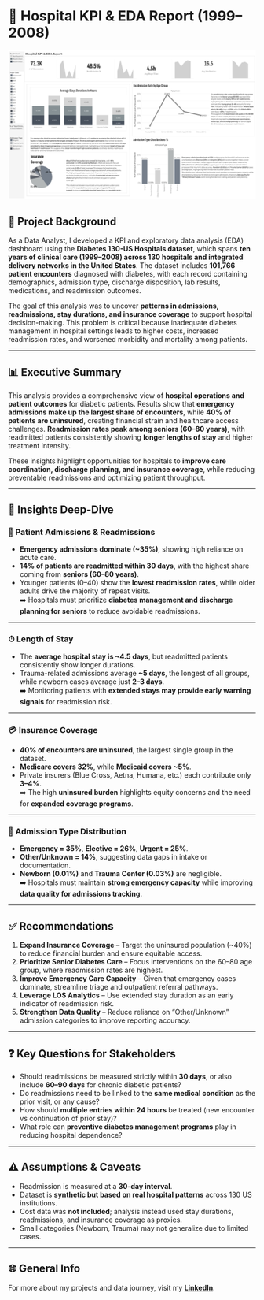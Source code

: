 # 🏥 Hospital KPI & EDA Report (1999–2008)
![Hospital Dashboard](dashboard.png)
  
## 📌 Project Background  
As a Data Analyst, I developed a  KPI and exploratory data analysis (EDA) dashboard using the **Diabetes 130-US Hospitals dataset**, which spans **ten years of clinical care (1999–2008) across 130 hospitals and integrated delivery networks in the United States**. The dataset includes **101,766 patient encounters** diagnosed with diabetes, with each record containing demographics, admission type, discharge disposition, lab results, medications, and readmission outcomes.  

The goal of this analysis was to uncover **patterns in admissions, readmissions, stay durations, and insurance coverage** to support hospital decision-making. This problem is critical because inadequate diabetes management in hospital settings leads to higher costs, increased readmission rates, and worsened morbidity and mortality among patients.  

---

## 📊 Executive Summary  
This analysis provides a comprehensive view of **hospital operations and patient outcomes** for diabetic patients. Results show that **emergency admissions make up the largest share of encounters**, while **40% of patients are uninsured**, creating financial strain and healthcare access challenges. **Readmission rates peak among seniors (60–80 years)**, with readmitted patients consistently showing **longer lengths of stay** and higher treatment intensity.  

These insights highlight opportunities for hospitals to **improve care coordination, discharge planning, and insurance coverage**, while reducing preventable readmissions and optimizing patient throughput.  

---

## 🔎 Insights Deep-Dive  

### 🧾 Patient Admissions & Readmissions  
- **Emergency admissions dominate (~35%)**, showing high reliance on acute care.  
- **14% of patients are readmitted within 30 days**, with the highest share coming from **seniors (60–80 years)**.  
- Younger patients (0–40) show the **lowest readmission rates**, while older adults drive the majority of repeat visits.  
➡️ Hospitals must prioritize **diabetes management and discharge planning for seniors** to reduce avoidable readmissions.  

---

### ⏱ Length of Stay  
- The **average hospital stay is ~4.5 days**, but readmitted patients consistently show longer durations.  
- Trauma-related admissions average **~5 days**, the longest of all groups, while newborn cases average just **2–3 days**.  
➡️ Monitoring patients with **extended stays may provide early warning signals** for readmission risk.  

---

### 💳 Insurance Coverage  
- **40% of encounters are uninsured**, the largest single group in the dataset.  
- **Medicare covers 32%**, while **Medicaid covers ~5%**.  
- Private insurers (Blue Cross, Aetna, Humana, etc.) each contribute only **3–4%**.  
➡️ The high **uninsured burden** highlights equity concerns and the need for **expanded coverage programs**.  

---

### 🏥 Admission Type Distribution  
- **Emergency = 35%**, **Elective = 26%**, **Urgent = 25%**.  
- **Other/Unknown = 14%**, suggesting data gaps in intake or documentation.  
- **Newborn (0.01%)** and **Trauma Center (0.03%)** are negligible.  
➡️ Hospitals must maintain **strong emergency capacity** while improving **data quality for admissions tracking**.  

---

## ✅ Recommendations  
1. **Expand Insurance Coverage** – Target the uninsured population (~40%) to reduce financial burden and ensure equitable access.  
2. **Prioritize Senior Diabetes Care** – Focus interventions on the 60–80 age group, where readmission rates are highest.  
3. **Improve Emergency Care Capacity** – Given that emergency cases dominate, streamline triage and outpatient referral pathways.  
4. **Leverage LOS Analytics** – Use extended stay duration as an early indicator of readmission risk.  
5. **Strengthen Data Quality** – Reduce reliance on “Other/Unknown” admission categories to improve reporting accuracy.  

---

## ❓ Key Questions for Stakeholders  
- Should readmissions be measured strictly within **30 days**, or also include **60–90 days** for chronic diabetic patients?  
- Do readmissions need to be linked to the **same medical condition** as the prior visit, or any cause?  
- How should **multiple entries within 24 hours** be treated (new encounter vs continuation of prior stay)?  
- What role can **preventive diabetes management programs** play in reducing hospital dependence?  

---

## ⚠️ Assumptions & Caveats  
- Readmission is measured at a **30-day interval**.  
- Dataset is **synthetic but based on real hospital patterns** across 130 US institutions.  
- Cost data was **not included**; analysis instead used stay durations, readmissions, and insurance coverage as proxies.  
- Small categories (Newborn, Trauma) may not generalize due to limited cases.  

---

## 🌐 General Info  
For more about my projects and data journey, visit my  **[LinkedIn](https://www.linkedin.com/in/nam-ngo-b48780206/)**.
